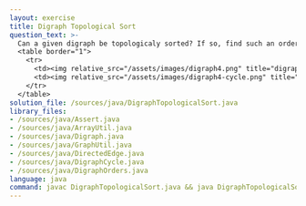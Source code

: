 ```yaml
---
layout: exercise
title: Digraph Topological Sort
question_text: >-
  Can a given digraph be topologicaly sorted? If so, find such an order
  <table border="1">
    <tr>
      <td><img relative_src="/assets/images/digraph4.png" title="digraph4"></td>
      <td><img relative_src="/assets/images/digraph4-cycle.png" title="digraph4-cycle"></td>
    </tr>
  </table>
solution_file: /sources/java/DigraphTopologicalSort.java
library_files:
- /sources/java/Assert.java
- /sources/java/ArrayUtil.java
- /sources/java/Digraph.java
- /sources/java/GraphUtil.java
- /sources/java/DirectedEdge.java
- /sources/java/DigraphCycle.java
- /sources/java/DigraphOrders.java
language: java
command: javac DigraphTopologicalSort.java && java DigraphTopologicalSort
---
```

